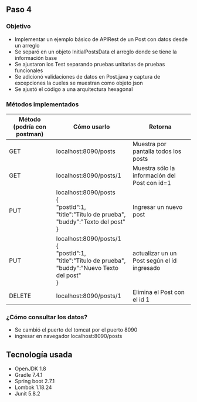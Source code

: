 
## Paso 4

### Objetivo
- Implementar un ejemplo básico de APIRest de un Post con datos desde un arreglo
- Se separó en un objeto InitialPostsData el arreglo donde se tiene la información base
- Se ajustaron los Test separando pruebas unitarias de pruebas funcionales
- Se adicionó validaciones de datos en Post.java y captura de excepciones la cueles se muestran como objeto json
- Se ajustó el código a una arquitectura hexagonal

### Métodos implementados
| Método (podría con postman) | Cómo usarlo                                                                                                           | Retorna                                              |
|-----------------------------|-----------------------------------------------------------------------------------------------------------------------|------------------------------------------------------|
| GET                         | localhost:8090/posts                                                                                                  | Muestra por pantalla todos los posts                 |
| GET                         | localhost:8090/posts/1                                                                                                | Muestra sólo la información del Post con id=1        |
| PUT                         | localhost:8090/posts<br/>{<br/>"postId":1,<br/>"title":"Título de prueba",<br/>"buddy":"Texto del post"<br/>}         | Ingresar un nuevo post                               |
| PUT                         | localhost:8090/posts/1<br/>{<br/>"postId":1,<br/>"title":"Título de prueba",<br/>"buddy":"Nuevo Texto del post"<br/>} | actualizar un un Post según el id ingresado |
| DELETE                      | localhost:8090/posts/1                                                                                                | Elimina el Post con el id 1                          |

### ¿Cómo consultar los datos?
- Se cambió el puerto del tomcat por el puerto 8090
- ingresar en navegador localhost:8090/posts


## Tecnología usada
- OpenJDK 1.8
- Gradle 7.4.1
- Spring boot 2.7.1
- Lombok 1.18.24
- Junit 5.8.2
